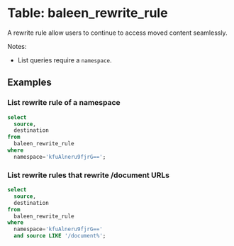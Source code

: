# Table: baleen_rewrite_rule

A rewrite rule allow users to continue to access moved content seamlessly.

Notes:

- List queries require a `namespace`.

## Examples

### List rewrite rule of a namespace

```sql
select
  source,
  destination
from
  baleen_rewrite_rule
where
  namespace='kfuAlneru9fjrG==';
```

### List rewrite rules that rewrite /document URLs

```sql
select
  source,
  destination
from
  baleen_rewrite_rule
where
  namespace='kfuAlneru9fjrG=='
  and source LIKE '/document%';
```
